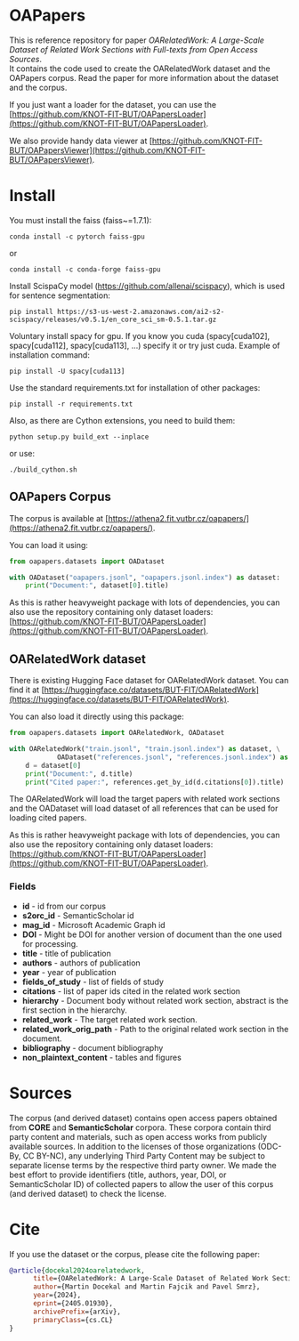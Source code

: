 # OAPapers
This is reference repository for paper _OARelatedWork: A Large-Scale Dataset of Related Work Sections with Full-texts from Open Access Sources_.  
It contains the code used to create the OARelatedWork dataset and the OAPapers corpus. Read the paper for more information about the dataset and the corpus.

If you just want a loader for the dataset, you can use the [https://github.com/KNOT-FIT-BUT/OAPapersLoader](https://github.com/KNOT-FIT-BUT/OAPapersLoader).

We also provide handy data viewer at [https://github.com/KNOT-FIT-BUT/OAPapersViewer](https://github.com/KNOT-FIT-BUT/OAPapersViewer).

# Install
You must install the faiss (faiss~=1.7.1):

    conda install -c pytorch faiss-gpu

or

    conda install -c conda-forge faiss-gpu

Install ScispaCy model (https://github.com/allenai/scispacy), which is used for sentence segmentation:

    pip install https://s3-us-west-2.amazonaws.com/ai2-s2-scispacy/releases/v0.5.1/en_core_sci_sm-0.5.1.tar.gz

Voluntary install spacy for gpu. If you know you cuda (spacy[cuda102], spacy[cuda112], spacy[cuda113], ...) specify it
or try just cuda. Example of installation command:

    pip install -U spacy[cuda113]

Use the standard requirements.txt for installation of other packages:

    pip install -r requirements.txt

Also, as there are Cython extensions, you need to build them:

    python setup.py build_ext --inplace

or use:

    ./build_cython.sh

## OAPapers Corpus
The corpus is available at [https://athena2.fit.vutbr.cz/oapapers/](https://athena2.fit.vutbr.cz/oapapers/).

You can load it using:

```python
from oapapers.datasets import OADataset

with OADataset("oapapers.jsonl", "oapapers.jsonl.index") as dataset:
    print("Document:", dataset[0].title)


```
As this is rather heavyweight package with lots of dependencies, you can also use the repository containing only dataset loaders: [https://github.com/KNOT-FIT-BUT/OAPapersLoader](https://github.com/KNOT-FIT-BUT/OAPapersLoader).

## OARelatedWork dataset
There is existing Hugging Face dataset for OARelatedWork dataset. You can find it at [https://huggingface.co/datasets/BUT-FIT/OARelatedWork](https://huggingface.co/datasets/BUT-FIT/OARelatedWork).

You can also load it directly using this package:

```python
from oapapers.datasets import OARelatedWork, OADataset

with OARelatedWork("train.jsonl", "train.jsonl.index") as dataset, \
            OADataset("references.jsonl", "references.jsonl.index") as references:
    d = dataset[0]
    print("Document:", d.title)
    print("Cited paper:", references.get_by_id(d.citations[0]).title)


```
The OARelatedWork will load the target papers with related work sections and the OADataset will load dataset of all references
that can be used for loading cited papers.

As this is rather heavyweight package with lots of dependencies, you can also use the repository containing only dataset loaders: [https://github.com/KNOT-FIT-BUT/OAPapersLoader](https://github.com/KNOT-FIT-BUT/OAPapersLoader).


### Fields

* **id** - id from our corpus
* **s2orc_id** - SemanticScholar id
* **mag_id** - Microsoft Academic Graph id
* **DOI** - Might be DOI for another version of document than the one used for processing.
* **title** - title of publication
* **authors** - authors of publication
* **year** - year of publication
* **fields_of_study** - list of fields of study
* **citations** - list of paper ids cited in the related work section
* **hierarchy** - Document body without related work section, abstract is the first section in the hierarchy.
* **related_work** - The target related work section.
* **related_work_orig_path** - Path to the original related work section in the document.
* **bibliography** - document bibliography
* **non_plaintext_content** - tables and figures

# Sources
The corpus (and derived dataset) contains open access papers obtained from **CORE** and **SemanticScholar** corpora. These corpora contain third party content and materials, such as open access works from publicly available sources. In addition to the licenses of those organizations (ODC-By, CC BY-NC), any underlying Third Party Content may be subject to separate license terms by the respective third party owner. We made the best effort to provide identifiers (title, authors, year, DOI, or SemanticScholar ID) of collected papers to allow the user of this corpus (and derived dataset) to check the license.


# Cite

If you use the dataset or the corpus, please cite the following paper:

```bibtex
@article{docekal2024oarelatedwork,
      title={OARelatedWork: A Large-Scale Dataset of Related Work Sections with Full-texts from Open Access Sources}, 
      author={Martin Docekal and Martin Fajcik and Pavel Smrz},
      year={2024},
      eprint={2405.01930},
      archivePrefix={arXiv},
      primaryClass={cs.CL}
}
```